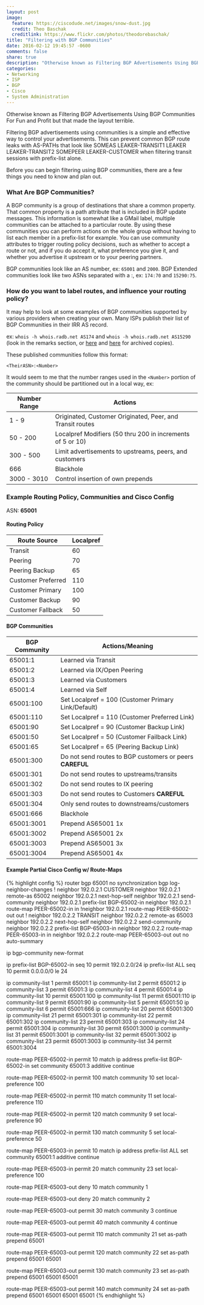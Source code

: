 ```yaml
---
layout: post
image:
  feature: https://ciscodude.net/images/snow-dust.jpg
  credit: Theo Baschak
  creditlink: https://www.flickr.com/photos/theodorebaschak/
title: "Filtering with BGP Communities"
date: 2016-02-12 19:45:57 -0600
comments: false
share: true
description: "Otherwise known as Filtering BGP Advertisements Using BGP Communities For Fun and Profit but that made the layout terrible."
categories: 
- Networking
- ISP
- BGP
- Cisco
- System Administration
---
```

Otherwise known as Filtering BGP Advertisements Using BGP Communities For Fun and Profit but that made the layout terrible. 

Filtering BGP advertisements using communities is a simple and effective way to control your advertisements. This can prevent common BGP route leaks with AS-PATHs that look like SOMEAS LEAKER-TRANSIT1 LEAKER LEAKER-TRANSIT2 SOMEPEER LEAKER-CUSTOMER when filtering transit sessions with prefix-list alone.

Before you can begin filtering using BGP communities, there are a few things you need to know and plan out.

### What Are BGP Communities?

A BGP community is a group of destinations that share a common property. That common property is a path attribute that is included in BGP update messages. This information is somewhat like a GMail label, multiple communities can be attached to a particular route. By using these communities you can perform actions on the whole group without having to list each member in a prefix-list for example. You can use community attributes to trigger routing policy decisions, such as whether to accept a route or not, and if you do accept it, what preference you give it, and whether you advertise it upstream or to your peering partners.

BGP communities look like an AS number, ex: `65001` and `2000`. BGP Extended communities look like two ASNs separated with a :, ex: `174:70` and `15290:75`.

### How do you want to label routes, and influence your routing policy?

It may help to look at some examples of BGP communities supported by various providers when creating your own. Many ISPs publish their list of BGP Communities in their IRR AS record. 

ex: `whois -h whois.radb.net AS174` and `whois -h whois.radb.net AS15290` (look in the remarks section, or [here](/bgp/communities/as174.txt) and [here](/bgp/communities/as15290.txt) for archived copies).

These published communities follow this format:

`<TheirASN>:<Number>`

It would seem to me that the number ranges used in the `<Number>` portion of the community should be partitioned out in a local way, ex:

Number Range | Actions
------------ | -------
1 - 9        | Originated, Customer Originated, Peer, and Transit routes
50 - 200     | Localpref Modifiers (50 thru 200 in increments of 5 or 10)
300 - 500    | Limit advertisements to upstreams, peers, and customers
666          | Blackhole
3000 - 3010  | Control insertion of own prepends

### Example Routing Policy, Communities and Cisco Config

ASN: **65001**

#### Routing Policy

Route Source      | Localpref
----------------- | ---------
Transit           | 60
Peering           | 70
Peering Backup    | 65
Customer Preferred | 110
Customer Primary  | 100
Customer Backup   | 90
Customer Fallback | 50

#### BGP Communities

BGP Community | Actions/Meaning
------------- | ---------------
65001:1       | Learned via Transit
65001:2       | Learned via IX/Open Peering
65001:3       | Learned via Customers
65001:4       | Learned via Self
65001:100     | Set Localpref = 100 (Customer Primary Link/Default)
65001:110     | Set Localpref = 110 (Customer Preferred Link)
65001:90      | Set Localpref = 90 (Customer Backup Link)
65001:50      | Set Localpref = 50 (Customer Failback Link)
65001:65      | Set Localpref = 65 (Peering Backup Link)
65001:300     | Do not send routes to BGP customers or peers **CAREFUL**
65001:301     | Do not send routes to upstreams/transits
65001:302     | Do not send routes to IX peering
65001:303     | Do not send routes to Customers **CAREFUL**
65001:304     | Only send routes to downstreams/customers
65001:666     | Blackhole
65001:3001    | Prepend AS65001 1x
65001:3002    | Prepend AS65001 2x
65001:3003    | Prepend AS65001 3x
65001:3004    | Prepend AS65001 4x

#### Example Partial Cisco Config w/ Route-Maps

{% highlight config %}
router bgp 65001
  no synchronization
  bgp log-neighbor-changes
  ! neighbor 192.0.2.1 CUSTOMER
  neighbor 192.0.2.1 remote-as 65002
  neighbor 192.0.2.1 next-hop-self
  neighbor 192.0.2.1 send-community
  neighbor 192.0.2.1 prefix-list BGP-65002-in
  neighbor 192.0.2.1 route-map PEER-65002-in in
  !neighbor 192.0.2.1 route-map PEER-65002-out out
  ! neighbor 192.0.2.2 TRANSIT
  neighbor 192.0.2.2 remote-as 65003
  neighbor 192.0.2.2 next-hop-self
  neighbor 192.0.2.2 send-community
  neighbor 192.0.2.2 prefix-list BGP-65003-in
  neighbor 192.0.2.2 route-map PEER-65003-in in
  neighbor 192.0.2.2 route-map PEER-65003-out out
  no auto-summary

ip bgp-community new-format

ip prefix-list BGP-65002-in seq 10 permit 192.0.2.0/24
ip prefix-list ALL seq 10 permit 0.0.0.0/0 le 24

ip community-list 1 permit 65001:1
ip community-list 2 permit 65001:2
ip community-list 3 permit 65001:3
ip community-list 4 permit 65001:4
ip community-list 10 permit 65001:100
ip community-list 11 permit 65001:110
ip community-list 9 permit 65001:90
ip community-list 5 permit 65001:50
ip community-list 6 permit 65001:666
ip community-list 20 permit 65001:300
ip community-list 21 permit 65001:301
ip community-list 22 permit 65001:302
ip community-list 23 permit 65001:303
ip community-list 24 permit 65001:304
ip community-list 30 permit 65001:3000
ip community-list 31 permit 65001:3001
ip community-list 32 permit 65001:3002
ip community-list 23 permit 65001:3003
ip community-list 34 permit 65001:3004

route-map PEER-65002-in permit 10
  match ip address prefix-list BGP-65002-in
  set community 65001:3 additive
  continue

route-map PEER-65002-in permit 100
  match community 10
  set local-preference 100

route-map PEER-65002-in permit 110
  match community 11
  set local-preference 110

route-map PEER-65002-in permit 120
  match community 9
  set local-preference 90

route-map PEER-65002-in permit 130
  match community 5
  set local-preference 50


route-map PEER-65003-in permit 10
  match ip address prefix-list ALL
  set community 65001:1 additive
  continue

route-map PEER-65003-in permit 20
  match community 23
  set local-preference 100


route-map PEER-65003-out deny 10
  match community 1

route-map PEER-65003-out deny 20
  match community 2

route-map PEER-65003-out permit 30
  match community 3
  continue

route-map PEER-65003-out permit 40
  match community 4
  continue

route-map PEER-65003-out permit 110
  match community 21
  set as-path prepend 65001

route-map PEER-65003-out permit 120
  match community 22
  set as-path prepend 65001 65001

route-map PEER-65003-out permit 130
  match community 23
  set as-path prepend 65001 65001 65001

route-map PEER-65003-out permit 140
  match community 24
  set as-path prepend 65001 65001 65001 65001
{% endhighlight %}

